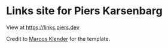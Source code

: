 # Links site for Piers Karsenbarg

View at <https://links.piers.dev>

Credit to [Marcos Klender](https://github.com/MarcosKlender/AstroLinkHub)
for the template.
